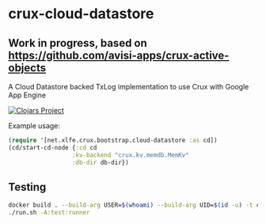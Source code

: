 # crux-cloud-datastore

## Work in progress, based on https://github.com/avisi-apps/crux-active-objects

A Cloud Datastore backed TxLog implementation to use Crux with Google App Engine

[![Clojars Project](https://img.shields.io/clojars/v/xlfe/crux-cloud-datastore.svg)](https://clojars.org/xlfe/crux-cloud-datastore)

Example usage:

```clojure
(require '[net.xlfe.crux.bootstrap.cloud-datastore :as cd])
(cd/start-cd-node {:cd cd
                  :kv-backend "crux.kv.memdb.MemKv"
                  :db-dir db-dir})
```


## Testing

```bash
docker build . --build-arg USER=$(whoami) --build-arg UID=$(id -u) -t ccd
./run.sh -A:test:runner
```

